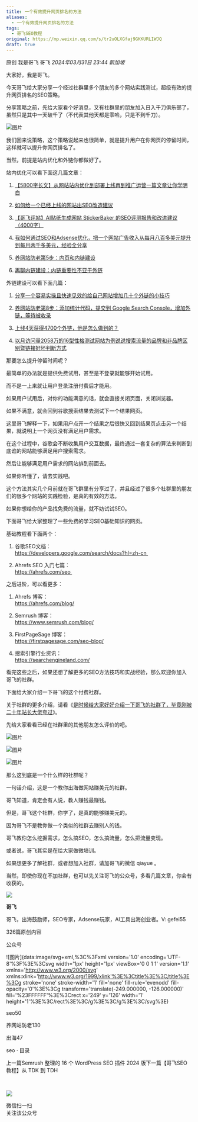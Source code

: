 ```yaml
---
title: 一个有效提升网页排名的方法
aliases:
  - 一个有效提升网页排名的方法
tags:
  - 哥飞SEO教程
original: https://mp.weixin.qq.com/s/tr2uOLXGfaj9GKKURLIWJQ
draft: true
---
```



原创 我是哥飞 哥飞 _2024年03月31日 23:44_ _新加坡_

大家好，我是哥飞。

今天哥飞给大家分享一个经过社群里多个朋友的多个网站实践测试，超级有效的提升网页排名的SEO策略。

分享策略之前，先给大家看个好消息，又有社群里的朋友加入日入千刀俱乐部了，虽然只是其中一天破千了（不代表其他天都是零哈，只是不到千刀）。

![图片](https://mmbiz.qpic.cn/sz_mmbiz_png/LBrX00GQeictN258d7bupfNiaaib4cWXqLSWd61v38hS1jztZ80pmHKQu3jIy2zDGukQsaictrN9Emr79VOoCicZxtA/640?wx_fmt=png&from=appmsg&tp=webp&wxfrom=5&wx_lazy=1&wx_co=1)

我们回来说策略，这个策略说起来也很简单，就是提升用户在你网页的停留时间，这样就可以提升你网页排名了。

当然，前提是站内优化和外链你都做好了。

站内优化可以看下面这几篇文章：  

1. [【5800字长文】从网站站内优化到部署上线再到推广运营一篇文章让你学明白](http://mp.weixin.qq.com/s?__biz=MjM5OTIzMzYyMA==&mid=2650080101&idx=1&sn=477191907e388aff6df3f16c915056d8&chksm=bf3f325e8848bb48e682193cc0bef2c42e25900fb2ca02987b5a854892bb3cb88c540e9492b6&scene=21#wechat_redirect)  
    
2. [如何给一个已经上线的网站出SEO改造建议](http://mp.weixin.qq.com/s?__biz=MjM5OTIzMzYyMA==&mid=2650080016&idx=1&sn=dbd4c56dc47b6bb6cf3fd848950810ac&chksm=bf3f322b8848bb3d683e505bf266916c0fb6725039ea050557b146525f02266a15e5eda9795a&scene=21#wechat_redirect)  
    
3. [【哥飞评站】AI贴纸生成网站 StickerBaker 的SEO评测报告和改进建议（4000字）](http://mp.weixin.qq.com/s?__biz=MjM5OTIzMzYyMA==&mid=2650082285&idx=1&sn=20faa4fbebc68bcc43d82a322bd86e6f&chksm=bf3f3ad68848b3c04f7ba8b55bb9568869788dfdf573458c85485577b343b10261a1c12c757e&scene=21#wechat_redirect)  
    
4. [我如何通过SEO和Adsense优化，把一个网站广告收入从每月八百多美元提升到每月两千多美元，经验全分享](http://mp.weixin.qq.com/s?__biz=MjM5OTIzMzYyMA==&mid=2650079551&idx=1&sn=1b81abe359ad1ea25794d51fe5a53ce4&chksm=bf3f30048848b912df36d4c7660396e8160630d4444fb9259894239b2584a3bf41743c59e26d&scene=21#wechat_redirect)
    
5. [养网站防老第5步：内页和内链建设](http://mp.weixin.qq.com/s?__biz=MjM5OTIzMzYyMA==&mid=2650080739&idx=1&sn=1685ea0a11d983c256820d49ef197446&chksm=bf3f34d88848bdcea3546d50ac8a8ee5cbafda8b0b9f71e4368a3f2492905091faa41f1035f5&scene=21#wechat_redirect)
    
6. [再聊内链建设：内链重要性不亚于外链](http://mp.weixin.qq.com/s?__biz=MjM5OTIzMzYyMA==&mid=2650080958&idx=1&sn=2fbf04e3d60df159f04229a1ab3bcbae&chksm=bf3f37858848be93fc80626f87ab77271ae783fb689fe023a5d2ac110e14345fdf97482d2727&scene=21#wechat_redirect)
    

  
外链建设可以看下面几篇：

1. [分享一个容易实操且快速见效的给自己网站增加几十个外链的小技巧](http://mp.weixin.qq.com/s?__biz=MjM5OTIzMzYyMA==&mid=2650079656&idx=1&sn=4311d6953f9852ad7a9c6b38c5bfe85f&chksm=bf3f30938848b985c8fdc32b7d9ddd72a7a6d08b652b43aaffc3190f62c404446e45649dc74b&scene=21#wechat_redirect)
    
2. [养网站防老第8步：添加统计代码，提交到 Google Search Console，增加外链，等待被收录](http://mp.weixin.qq.com/s?__biz=MjM5OTIzMzYyMA==&mid=2650080823&idx=1&sn=8b43d3d96aac2752d48bdd13b2264099&chksm=bf3f370c8848be1ae77f3cea2663a9a5c2f6cd81aaf13a325289ab523e4de83defa7b7525ec6&scene=21#wechat_redirect)
    
3. [上线4天获得4700个外链，他是怎么做到的？](http://mp.weixin.qq.com/s?__biz=MjM5OTIzMzYyMA==&mid=2650081175&idx=1&sn=a796cb4886e6a91ce14911fc75465ba7&chksm=bf3f36ac8848bfba24ffe622b5ceb866630fb8336c53912f07d9ed4462facb5871752a05f24e&scene=21#wechat_redirect)
    
4. [以月访问量2058万的16型性格测试网站为例说说搜索流量的品牌和非品牌区别暨链接好坏判断方式](http://mp.weixin.qq.com/s?__biz=MjM5OTIzMzYyMA==&mid=2650082544&idx=1&sn=64c5163ecc9cf6fc8986e59675807dfa&chksm=bf3f3dcb8848b4ddfa855a3f8d4759ebf57785f400f8923790751113237da294bb9c8ca796bb&scene=21#wechat_redirect)  
    

  
那要怎么提升停留时间呢？

最简单的办法就是提供免费试用，甚至是不登录就能够开始试用。

而不是一上来就让用户登录注册付费后才能用。

如果用户试用后，对你的功能满意的话，就会直接关闭页面，关闭浏览器。

如果不满意，就会回到谷歌搜索结果去测试下一个结果网页。

这里哥飞解释一下，如果用户点开一个结果之后很快又回到结果页点击另一个结果，就说明上一个网页没有满足用户需求。

在这个过程中，谷歌会不断收集用户交互数据，最终通过一套复杂的算法来判断到底谁的网站能够满足用户搜索需求。

然后让能够满足用户需求的网站排到前面去。

如果你听懂了，请去实践吧。

这个方法其实几个月前就在哥飞群里有分享过了，并且经过了很多个社群里的朋友们的很多个网站的实践检验，是真的有效的方法。

如果你想给你的产品找免费的流量，就不妨试试SEO。

下面哥飞给大家整理了一些免费的学习SEO基础知识的网页。  

基础教程看下面两个：

1. 谷歌SEO文档：  
    https://developers.google.com/search/docs?hl=zh-cn 
    
2. Ahrefs SEO 入门七篇：  
    https://ahrefs.com/seo 
    

之后进阶，可以看更多：

1. Ahrefs 博客：  
    https://ahrefs.com/blog/
    
2. Semrush 博客：  
    https://www.semrush.com/blog/
    
3. FirstPageSage 博客：  
    https://firstpagesage.com/seo-blog/
    
4. 搜索引擎行业资讯：  
    https://searchengineland.com/
    

  

看完这些之后，如果还想了解更多的SEO方法技巧和实战经验，那么欢迎你加入哥飞的社群。

下面给大家介绍一下哥飞的这个付费社群。  

关于社群的更多介绍，请看《[是时候给大家好好介绍一下哥飞的社群了，毕竟刚被二十年站长大佬夸过](http://mp.weixin.qq.com/s?__biz=MjM5OTIzMzYyMA==&mid=2650082450&idx=1&sn=b33f52d905edd76782d85eb06163f312&chksm=bf3f3da98848b4bf8214219c775293b397bdda48f14975f88e55a5bbe7efa75e4b11d93010a5&scene=21#wechat_redirect)》。  

  

先给大家看看已经在社群里的其他朋友怎么评价的吧。

  

![图片](https://mmbiz.qpic.cn/sz_mmbiz_jpg/LBrX00GQeictfJNjePhchkZYLuBwKPcJl2yZPhaRV7VWHg1Fe9tIs05v9QTFBq1oCZjVn9qB08LszWxrFibHHeMQ/640?wx_fmt=other&wxfrom=5&wx_lazy=1&wx_co=1&tp=webp)

![图片](https://mmbiz.qpic.cn/sz_mmbiz_jpg/LBrX00GQeicsc3DNibdfcSLWyEGZBZSXSUbPuaibAobt9LPMO3wygibBF21OuH0mCYZU6Hn3qgz5Zvxml98F9dKnrQ/640?wx_fmt=other&wxfrom=5&wx_lazy=1&wx_co=1&tp=webp)

  

![图片](https://mmbiz.qpic.cn/sz_mmbiz_jpg/LBrX00GQeicu0ohJ2AspibworASbayGLjNicts7f15fE789SLz4EI2yZgzHicU6KCsqDNVgkpOwdulS8sGWaSXSRVg/640?wx_fmt=jpeg&wxfrom=5&wx_lazy=1&wx_co=1&tp=webp)

那么这到底是一个什么样的社群呢？  

  

一句话介绍，这是一个教你出海做网站赚美元的社群。  

  

哥飞知道，肯定会有人说，教人赚钱最赚钱。  

  

但是，哥飞这个社群，你学了，是真的能够赚美元的。

  

因为哥飞不是教你做一个类似的社群去赚别人的钱。  

  

哥飞教你怎么挖掘需求，怎么搞SEO，怎么搞流量，怎么把流量变现。

  

或者说，哥飞其实是在给大家做微培训。

  

如果想更多了解社群，或者想加入社群，请加哥飞的微信 qiayue 。  

  

当然，即使你现在不加社群，也可以先关注哥飞的公众号，多看几篇文章，你会有收获的。  

  

![](http://mmbiz.qpic.cn/mmbiz_png/LBrX00GQeicsQIcEZg1UMapobh9KDpNHpFI7CNXVq0Z4zQD6zVia7KGl8iacciaFNPCa3Cic1TKp4h7tYY9doIQ3eRg/300?wx_fmt=png&wxfrom=19)

**哥飞**

哥飞，出海鼓励师，SEO专家，Adsense玩家，AI工具出海创业者。V: gefei55

326篇原创内容

公众号

  

![图片](data:image/svg+xml,%3C%3Fxml version='1.0' encoding='UTF-8'%3F%3E%3Csvg width='1px' height='1px' viewBox='0 0 1 1' version='1.1' xmlns='http://www.w3.org/2000/svg' xmlns:xlink='http://www.w3.org/1999/xlink'%3E%3Ctitle%3E%3C/title%3E%3Cg stroke='none' stroke-width='1' fill='none' fill-rule='evenodd' fill-opacity='0'%3E%3Cg transform='translate(-249.000000, -126.000000)' fill='%23FFFFFF'%3E%3Crect x='249' y='126' width='1' height='1'%3E%3C/rect%3E%3C/g%3E%3C/g%3E%3C/svg%3E)

seo50

养网站防老130

出海47

seo · 目录

上一篇Semrush 整理的 16 个 WordPress SEO 插件 2024 版下一篇【哥飞SEO教程】从 TDK 到 TDH

​

![](https://mp.weixin.qq.com/mp/qrcode?scene=10000004&size=102&__biz=MjM5OTIzMzYyMA==&mid=2650082634&idx=1&sn=124ed53b56087ebb2e12a66a963868f9&send_time=)

微信扫一扫  
关注该公众号
